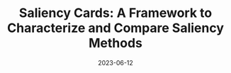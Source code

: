 ---
title: "Saliency Cards: A Framework to Characterize and Compare Saliency Methods"
authors:
  - key: angieboggust
    equal: true
  - key: harinisuresh
    equal: true
  - key: hendrikstrobelt
  - key: johnguttag
  - key: arvindsatya
venue: facct
type: conference
date: 2023-06-12
links:
  - name: Project
    icon: project
    url: "https://vis.csail.mit.edu/pubs/saliency-cards/"
  - name: Paper
    icon: paper
    url: "https://arxiv.org/pdf/2206.02958"
  - name: Video
    icon: video
    url: "https://www.youtube.com/watch?v=T7PtxyqRADE"
  - name: Repo
    icon: dataset
    url: "https://github.com/mitvis/saliency-cards"
  - name: Press
    icon: news
    url: "https://news.mit.edu/2023/new-tool-helps-people-choose-right-method-evaluating-ai-models-0531"
---